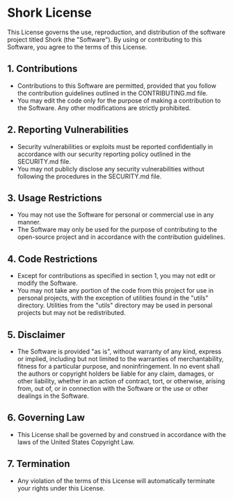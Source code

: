 # Shork License

This License governs the use, reproduction, and distribution of the software project titled Shork (the "Software"). By using or contributing to this Software, you agree to the terms of this License.

## 1. Contributions
- Contributions to this Software are permitted, provided that you follow the contribution guidelines outlined in the CONTRIBUTING.md file.
- You may edit the code only for the purpose of making a contribution to the Software. Any other modifications are strictly prohibited.

## 2. Reporting Vulnerabilities
- Security vulnerabilities or exploits must be reported confidentially in accordance with our security reporting policy outlined in the SECURITY.md file.
- You may not publicly disclose any security vulnerabilities without following the procedures in the SECURITY.md file.

## 3. Usage Restrictions
- You may not use the Software for personal or commercial use in any manner.
- The Software may only be used for the purpose of contributing to the open-source project and in accordance with the contribution guidelines.

## 4. Code Restrictions
- Except for contributions as specified in section 1, you may not edit or modify the Software.
- You may not take any portion of the code from this project for use in personal projects, with the exception of utilities found in the "utils" directory. Utilities from the "utils" directory may be used in personal projects but may not be redistributed.

## 5. Disclaimer
- The Software is provided "as is", without warranty of any kind, express or implied, including but not limited to the warranties of merchantability, fitness for a particular purpose, and noninfringement. In no event shall the authors or copyright holders be liable for any claim, damages, or other liability, whether in an action of contract, tort, or otherwise, arising from, out of, or in connection with the Software or the use or other dealings in the Software.

## 6. Governing Law
- This License shall be governed by and construed in accordance with the laws of the United States Copyright Law.

## 7. Termination
- Any violation of the terms of this License will automatically terminate your rights under this License.
